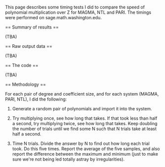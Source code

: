 This page describes some timing tests I did to compare the speed of polynomial multiplication over Z for MAGMA, NTL and PARI. The timings were performed on sage.math.washington.edu.

== Summary of results ==

(TBA)

== Raw output data ==

(TBA)

== The code ==

(TBA)

== Methodology ==

For each pair of degree and coefficient size, and for each system (MAGMA, PARI, NTL), I did the following:

1. Generate a random pair of polynomials and import it into the system.

2. Try multiplying once, see how long that takes. If that took less than half a second, try multiplying twice, see how long that takes. Keep doubling the number of trials until we find some N such that N trials take at least half a second.

3. Time N trials. Divide the answer by N to find out how long each trial took. Do this five times. Report the average of the five samples, and also report the difference between the maximum and minimum (just to make sure we're not being led totally astray by irregularities).
